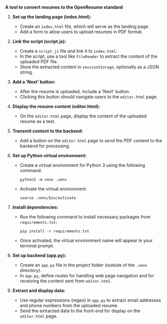 **A tool to convert resumes to the OpenResume standard**

1. **Set up the landing page (index.html):**
   - Create an `index.html` file, which will serve as the landing page.
   - Add a form to allow users to upload resumes in PDF format.

2. **Link the script (script.js):**
   - Create a `script.js` file and link it to `index.html`.
   - In the script, use a tool like `FileReader` to extract the content of the uploaded PDF file.
   - Store the extracted content in `sessionStorage`, optionally as a JSON string.

3. **Add a 'Next' button:**
   - After the resume is uploaded, include a 'Next' button.
   - Clicking this button should navigate users to the `editor.html` page.

4. **Display the resume content (editor.html):**
   - On the `editor.html` page, display the content of the uploaded resume as a test.

5. **Transmit content to the backend:**
   - Add a button on the `editor.html` page to send the PDF content to the backend for processing.

6. **Set up Python virtual environment:**
   - Create a virtual environment for Python 3 using the following command:
     ```
     python3 -m venv .venv
     ```
   - Activate the virtual environment:
     ```
     source .venv/bin/activate
     ```

7. **Install dependencies:**
   - Run the following command to install necessary packages from `requirements.txt`:
     ```
     pip install -r requirements.txt
     ```
   - Once activated, the virtual environment name will appear in your terminal prompt.

8. **Set up backend (app.py):**
   - Create an `app.py` file in the project folder (outside of the `.venv` directory).
   - In `app.py`, define routes for handling web page navigation and for receiving the content sent from `editor.html`.

9. **Extract and display data:**
   - Use regular expressions (regex) in `app.py` to extract email addresses and phone numbers from the uploaded resume.
   - Send the extracted data to the front-end for display on the `editor.html` page.



